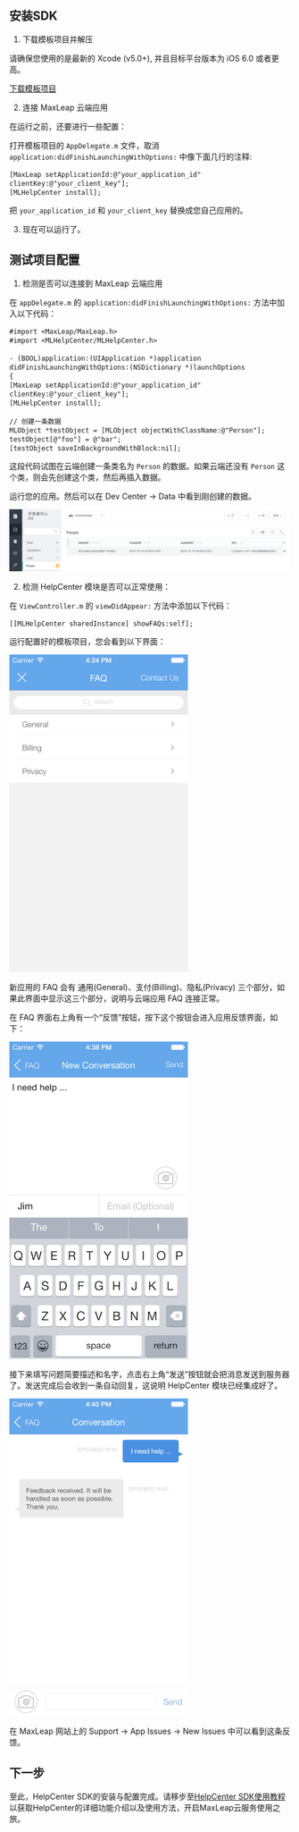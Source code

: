 
##	安装SDK

1. 下载模板项目并解压

请确保您使用的是最新的 Xcode (v5.0+), 并且目标平台版本为 iOS 6.0 或者更高。

<a class="download-sdk" href="https://github.com/MaxLeap/Demo-Support-iOS">下载模板项目</a>

2. 连接 MaxLeap 云端应用

在运行之前，还要进行一些配置：

打开模板项目的 `AppDelegate.m` 文件，取消 `application:didFinishLaunchingWithOptions:` 中像下面几行的注释:

```objc
[MaxLeap setApplicationId:@"your_application_id" clientKey:@"your_client_key"];
[MLHelpCenter install];
```

把 `your_application_id` 和 `your_client_key` 替换成您自己应用的。
    
3. 现在可以运行了。
    
    
## 测试项目配置

1. 检测是否可以连接到 MaxLeap 云端应用

在 `appDelegate.m` 的 `application:didFinishLaunchingWithOptions:` 方法中加入以下代码：


```objc
#import <MaxLeap/MaxLeap.h>
#import <MLHelpCenter/MLHelpCenter.h>

- (BOOL)application:(UIApplication *)application 	didFinishLaunchingWithOptions:(NSDictionary *)launchOptions
{
[MaxLeap setApplicationId:@"your_application_id" 	clientKey:@"your_client_key"];
[MLHelpCenter install];

// 创建一条数据
MLObject *testObject = [MLObject objectWithClassName:@"Person"];
testObject[@"foo"] = @"bar";
[testObject saveInBackgroundWithBlock:nil];
```

这段代码试图在云端创建一条类名为 `Person` 的数据。如果云端还没有 `Person` 这个类，则会先创建这个类，然后再插入数据。

运行您的应用。然后可以在 Dev Center -> Data 中看到刚创建的数据。

![imgSDKQSTestAddObj](../../../images/imgSDKQSTestAddObj.png)

2. 检测 HelpCenter 模块是否可以正常使用：
	
在 `ViewController.m` 的 `viewDidAppear:` 方法中添加以下代码：

```
[[MLHelpCenter sharedInstance] showFAQs:self];
```

运行配置好的模板项目，您会看到以下界面：

![ios_faq_view](../../../images/ios_faq_view.png)

新应用的 FAQ 会有 通用(General)、支付(Billing)、隐私(Privacy) 三个部分，如果此界面中显示这三个部分，说明与云端应用 FAQ 连接正常。

在 FAQ 界面右上角有一个“反馈”按钮，按下这个按钮会进入应用反馈界面，如下：

![ios_new_conversation_view](../../../images/ios_new_conversation_view.png)

接下来填写问题简要描述和名字，点击右上角“发送”按钮就会把消息发送到服务器了。发送完成后会收到一条自动回复，这说明 HelpCenter 模块已经集成好了。

![ios_issue_message_view](../../../images/ios_issue_message_view.png)

在 MaxLeap 网站上的 Support -> App Issues -> New Issues 中可以看到这条反馈。

## 下一步

至此，HelpCenter SDK的安装与配置完成。请移步至[HelpCenter SDK使用教程](ML_DOCS_GUIDE_LINK_PLACEHOLDER_IOS#SUPPORT_ZH)以获取HelpCenter的详细功能介绍以及使用方法，开启MaxLeap云服务使用之旅。